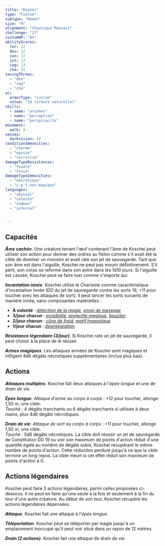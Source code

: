```yaml
---
title: "Koshei"
type: "Fiélon"
subtype: "Démon"
size: "M"
alignment: "Chaotique Mauvais"
challenge: "17"
customHP: "85"
abilityScores:
  for: 22
  dex: 12
  con: 17
  int: 17
  sag: 13
  cha: 21
savingThrows:
  - "dex"
  - "sag"
  - "cha"
ac:
  armorType: "custom"
  value: "19 (armure naturelle)"
skills:
  - name: "arcanes"
  - name: "perception"
  - name: "perspicacite"
movement:
  walk: 9
senses:
  darkvision: 18
conditionImmunities:
  - "charme"
  - "epuise"
  - "terrorise"
damageTypeResistances:
  - "foudre"
  - "froid"
damageTypeImmunities:
  - "necrotique"
  - "c-p-t-non-magique"
languages:
  - "abyssal"
  - "céleste"
  - "commun"
  - "infernal"


---
```

## Capacités
_**Âme cachée**_. Une créature tenant l'œuf contenant l'âme de Koschei peut utiliser son action pour donner des ordres au fiélon comme s'il avait été la cible de dominer un monstre et avait raté son jet de sauvegarde. Tant que son âme est dans l'aiguille, Koschei ne peut pas mourir définitivement. S'il périt, son corps se reforme dans son antre dans les 1d10 jours. Si l'aiguille est cassée, Koschei peut se faire tuer comme n'importe qui.

_**Incantation innée**_. Koschei utilise le Charisme comme caractéristique d'incantation innée (DD du jet de sauvegarde contre les sorts 19, +11 pour toucher avec les attaques de sort). Il peut lancer les sorts suivants de manière innée, sans composantes matérielles :
* **À volonté** : [_détection de la magie_](/grimoire/detection-de-la-magie/), [_envoi de message_](/grimoire/envoi-de-message/)
* **3/jour chacun** : [_invisibilité_](/grimoire/invisibilite/), [_projectile magique_](/grimoire/projectile-magique/), [_bouclier_](/grimoire/bouclier/)
* **2/jour chacun** : [_cône de froid_](/grimoire/cone-de-froid/), [_motif hypnotique_](/grimoire/motif-hypnotique/)
* **1/jour chacun** : [_désintégration_](/grimoire/desintegration/)

_**Résistance légendaire (3/jour)**_. Si Koschei rate un jet de sauvegarde, il peut choisir à la place de le réussir.

_**Armes magiques**_. Les attaques armées de Koschei sont magiques et infligent 4d6 dégâts nécrotiques supplémentaires (inclus plus bas).

## Actions
_**Attaques multiples**_. Koschei fait deux attaques à l'_épée longue_ et une de _drain de vie_.

_**Épée longue**_. _Attaque d'arme au corps à corps_ : +12 pour toucher, allonge 1,50 m, une cible.  
_Touché_ : 4 dégâts tranchants ou 6 dégâts tranchants si utilisée à deux mains, plus 4d6 dégâts nécrotiques.

_**Drain de vie**_. _Attaque de sort au corps à corps_ : +11 pour toucher, allonge 1,50 m, une cible.  
_Touché_ : 5d6 dégâts nécrotiques. La cible doit réussir un jet de sauvegarde de Constitution DD 19 ou voir son maximum de points d'action réduit d'une quantité égale au nombre de dégâts subis, Koschei récupérant le même nombre de points d'action. Cette réduction perdure jusqu'à ce que la cible termine un long repos. La cible meurt si cet effet réduit son maximum de points d'action à 0.

## Actions légendaires
Koschei peut faire 3 actions légendaires, parmi celles proposées ci-dessous. Il ne peut en faire qu'une seule à la fois et seulement à la fin du tour d'une autre créature. Au début de son tour, Koschei récupère les actions légendaires dépensées.

_**Attaque**_. Koschei fait une attaque à l'_épée longue_.

_**Téléportation**_. Koschei peut se téléporter par magie jusqu'à un emplacement inoccupé qu'il peut voir situé dans un rayon de 12 mètres.

_**Drain (2 actions)**_. Koschei fait une attaque de _drain de vie_.
